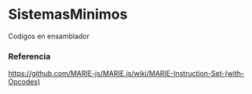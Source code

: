 # SistemasMinimos
Codigos en ensamblador
### Referencia
https://github.com/MARIE-js/MARIE.js/wiki/MARIE-Instruction-Set-(with-Opcodes)
